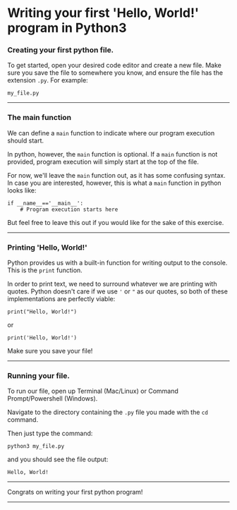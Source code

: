 # Writing your first 'Hello, World!' program in Python3

### Creating your first python file.

To get started, open your desired code editor and create a new file. Make sure you save the file to somewhere you know, and ensure the file has the extension ```.py```. For example:

```
my_file.py
```

---

### The main function

We can define a ```main``` function to indicate where our program execution should start.

In python, however, the ```main``` function is optional. If a ```main``` function is not provided, program execution will simply start at the top of the file.

For now, we'll leave the ```main``` function out, as it has some confusing syntax. In case you are interested, however, this is what a ```main``` function in python looks like:

```python3
if __name__=='__main__':
    # Program execution starts here
```

But feel free to leave this out if you would like for the sake of this exercise.

---

### Printing 'Hello, World!'

Python provides us with a built-in function for writing output to the console. This is the ```print``` function.

In order to print text, we need to surround whatever we are printing with quotes. Python doesn't care if we use ```'``` or ```"``` as our quotes, so both of these implementations are perfectly viable:

```python3
print("Hello, World!")
```
or
```python3
print('Hello, World!')
```

Make sure you save your file!

---

### Running your file.

To run our file, open up Terminal (Mac/Linux) or Command Prompt/Powershell (Windows).

Navigate to the directory containing the ```.py``` file you made with the ```cd``` command.

Then just type the command:

```
python3 my_file.py
```

and you should see the file output:

```
Hello, World!
```

---

Congrats on writing your first python program!

---
